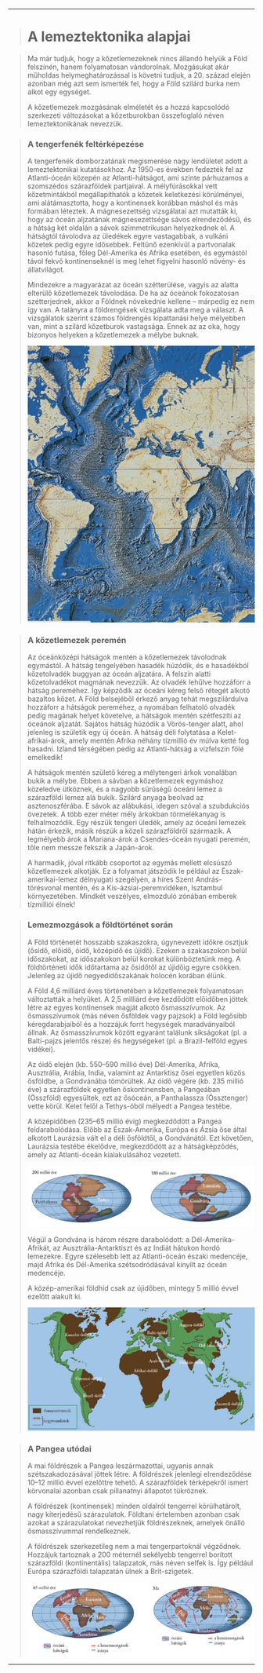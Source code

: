 
---

> # A lemeztektonika alapjai

> Ma már tudjuk, hogy a kőzetlemezeknek nincs állandó helyük a Föld felszínén, hanem folyamatosan vándorolnak. Mozgásukat akár műholdas helymeghatározással is követni tudjuk, a 20. század elején azonban még azt sem ismerték fel, hogy a Föld szilárd burka nem alkot egy egységet.
>
> A kőzetlemezek mozgásának elméletét és a hozzá kapcsolódó szerkezeti változásokat a kőzetburokban összefoglaló néven lemeztektonikának nevezzük.

> ### A tengerfenék feltérképezése
>
> A tengerfenék domborzatának megismerése nagy lendületet adott a lemeztektonikai kutatásokhoz. Az 1950-es években fedezték fel az Atlanti-óceán közepén az Atlanti-hátságot, ami szinte párhuzamos a szomszédos szárazföldek partjaival. A mélyfúrásokkal vett kőzetmintákból megállapíthatók a kőzetek keletkezési körülményei, ami alátámasztotta, hogy a kontinensek korábban máshol és más formában léteztek. A mágnesezettség vizsgálatai azt mutatták ki, hogy az óceán aljzatának mágnesezettsége sávos elrendeződésű, és a hátság két oldalán a sávok szimmetrikusan helyezkednek el. A hátságtól távolodva az üledékek egyre vastagabbak, a vulkáni kőzetek pedig egyre idősebbek. Feltűnő ezenkívül a partvonalak hasonló futása, főleg Dél-Amerika és Afrika esetében, és egymástól távol fekvő kontinenseknél is meg lehet figyelni hasonló növény- és állatvilágot.
>
> Mindezekre a magyarázat az óceán szétterülése, vagyis az alatta elterülő kőzetlemezek távolodása. De ha az óceánok fokozatosan szétterjednek, akkor a Földnek növekednie kellene – márpedig ez nem így van. A talányra a földrengések vizsgálata adta meg a választ. A vizsgálatok szerint számos földrengés kipattanási helye mélyebben van, mint a szilárd kőzetburok vastagsága. Ennek az az oka, hogy bizonyos helyeken a kőzetlemezek a mélybe buknak.
>
> ![lemeztektonika 001](../images/foldrajz-lemeztektonika-001.png)

> ### A kőzetlemezek peremén
>
> Az óceánközépi hátságok mentén a kőzetlemezek távolodnak egymástól. A hátság tengelyében hasadék húzódik, és e hasadékból kőzetolvadék buggyan az óceán aljzatára. A felszín alatti kőzetolvadékot magmának nevezzük. Az olvadék lehűlve hozzáforr a hátság pereméhez. Így képződik az óceáni kéreg felső rétegét alkotó bazaltos kőzet. A Föld belsejéből érkező anyag tehát megszilárdulva hozzáforr a hátságok pereméhez, a nyomában felhatoló olvadék pedig magának helyet követelve, a hátságok mentén szétfeszíti az óceánok aljzatát. Sajátos hátság húzódik a Vörös-tenger alatt, ahol jelenleg is születik egy új óceán. A hátság déli folytatása a Kelet-afrikai-árok, amely mentén Afrika néhány tízmillió év múlva ketté fog hasadni. Izland térségében pedig az Atlanti-hátság a vízfelszín fölé emelkedik!
>
> A hátságok mentén születő kéreg a mélytengeri árkok vonalában bukik a mélybe. Ebben a sávban a kőzetlemezek egymáshoz közeledve ütköznek, és a nagyobb sűrűségű óceáni lemez a szárazföldi lemez alá bukik. Szilárd anyaga beolvad az asztenoszférába. E sávok az alábukási, idegen szóval a szubdukciós övezetek. A több ezer méter mély árkokban törmelékanyag is felhalmozódik. Egy részük tengeri üledék, amely az óceáni lemezek hátán érkezik, másik részük a közeli szárazföldről származik. A legmélyebb árok a Mariana-árok a Csendes-óceán nyugati peremén, tőle nem messze fekszik a Japán-árok.
>
> A harmadik, jóval ritkább csoportot az egymás mellett elcsúszó kőzetlemezek alkotják. Ez a folyamat játszódik le például az Észak-amerikai-lemez délnyugati szegélyén, a híres Szent András-törésvonal mentén, és a Kis-ázsiai-peremvidéken, Isztambul környezetében. Mindkét veszélyes, elmozduló zónában emberek tízmilliói élnek!

> ### Lemezmozgások a földtörténet során
>
> A Föld történetét hosszabb szakaszokra, úgynevezett időkre osztjuk (ősidő, előidő, óidő, középidő és újidő). Ezeken a szakaszokon belül időszakokat, az időszakokon belül korokat különböztetünk meg. A földtörténeti idők időtartama az ősidőtől az újidőig egyre csökken. Jelenleg az újidő negyedidőszakának holocén korában élünk.
>
> A Föld 4,6 milliárd éves történetében a kőzetlemezek folyamatosan változtatták a helyüket. A 2,5 milliárd éve kezdődött előidőben jöttek létre az egyes kontinensek magját alkotó ősmasszívumok. Az ősmasszívumok (más néven ősföldek vagy pajzsok) a Föld legősibb kéregdarabjaiból és a hozzájuk forrt hegységek maradványaiból állnak. Az ősmasszívumok között egyaránt találunk síkságokat (pl. a Balti-pajzs jelentős része) és hegységeket (pl. a Brazil-felföld egyes vidékei).
>
> Az óidő elején (kb. 550–590 millió éve) Dél-Amerika, Afrika, Ausztrália, Arábia, India, valamint az Antarktisz ősei egyetlen közös ősföldbe, a Gondvánába tömörültek. Az óidő végére (kb. 235 millió éve) a szárazföldek egyetlen őskontinensben, a Pangeában (Összföld) egyesültek, ezt az ősóceán, a Panthalassza (Össztenger) vette körül. Kelet felől a Tethys-öböl mélyedt a Pangea testébe.
>
> A középidőben (235–65 millió évig) megkezdődött a Pangea feldarabolódása. Előbb az Észak-Amerika, Európa és Ázsia őse által alkotott Laurázsia vált el a déli ősföldtől, a Gondvánától. Ezt követően, Laurázsia testébe ékelődve, megkezdődött az a hátságképződés, amely az Atlanti-óceán kialakulásához vezetett.
>
> ![lemeztektonika 002](../images/foldrajz-lemeztektonika-002.png)
>
> Végül a Gondvána is három részre darabolódott: a Dél-Amerika-Afrikát, az Ausztrália-Antarktiszt és az Indiát hátukon hordó lemezekre. Egyre szélesebb lett az Atlanti-óceán északi medencéje, majd Afrika és Dél-Amerika szétsodródásával kinyílt az óceán medencéje.
>
> A közép-amerikai földhíd csak az újidőben, mintegy 5 millió évvel ezelőtt alakult ki.
>
> ![lemeztektonika 003](../images/foldrajz-lemeztektonika-003.png)

> ### A Pangea utódai
>
> A mai földrészek a Pangea leszármazottai, ugyanis annak szétszakadozásával jöttek létre. A földrészek jelenlegi elrendeződése 10–12 millió évvel ezelőttre tehető. A szárazföldek térképekről ismert körvonalai azonban csak pillanatnyi állapotot tükröznek.
>
> A földrészek (kontinensek) minden oldalról tengerrel körülhatárolt, nagy kiterjedésű szárazulatok. Földtani értelemben azonban csak azokat a szárazulatokat nevezhetjük földrészeknek, amelyek önálló ősmasszívummal rendelkeznek.
>
> A földrészek szerkezetileg nem a mai tengerpartoknál végződnek. Hozzájuk tartoznak a 200 méternél sekélyebb tengerrel borított szárazföldi (kontinentális) talapzatok, más néven selfek is. Így például Európa szárazföldi talapzatán ülnek a Brit-szigetek.
>
> ![lemeztektonika 004](../images/foldrajz-lemeztektonika-004.png)

---